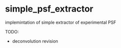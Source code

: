 # simple_psf_extractor
implemintation of simple extractor of experimental PSF

TODO:

- deconvolution revision